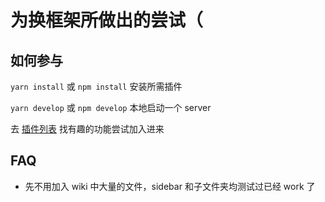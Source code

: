 # 为换框架所做出的尝试（

## 如何参与

`yarn install` 或 `npm install` 安装所需插件

`yarn develop` 或 `npm develop` 本地启动一个 server

去 [插件列表](https://www.gatsbyjs.org/plugins/) 找有趣的功能尝试加入进来

## FAQ

- 先不用加入 wiki 中大量的文件，sidebar 和子文件夹均测试过已经 work 了